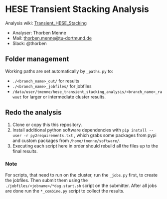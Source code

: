 # HESE Transient Stacking Analysis

Analysis wiki: [Transient_HESE_Stacking](https://wiki.icecube.wisc.edu/index.php/Transient_HESE_Stacking)

- Analyser: Thorben Menne
- Mail: thorben.menne@tu-dortmund.de
- Slack: @thorben

## Folder management

Working paths are set automatically by `_paths.py` to:

- `./<branch_name>_out/` for results
- `./<branch_name>_jobfiles/` for jobfiles
- `/data/user/tmenne/hese_transient_stacking_analysis/<branch_name>_rawout` for larger or intermediate cluster results.

## Redo the analysis

1. Clone or copy this this repository.
2. Install additional python software dependencies with `pip install --user -r py2requirements.txt` , which grabs some packages from pypi and custom packages from `/home/tmenne/software/`.
3. Executing each script here in order should rebuild all the files up to the final results.

### Note
For scripts, that need to run on the cluster, run the `_jobs.py` first, to create the jobfiles.
Then submit them using the `./jobfiles/<jobname>/*dag.start.sh` script on the submitter.
After all jobs are done run the `*_combine.py` script to collect the results.